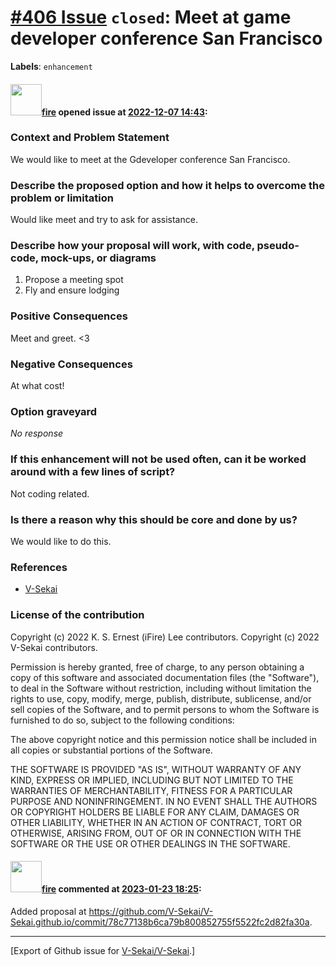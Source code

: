 # [\#406 Issue](https://github.com/V-Sekai/V-Sekai/issues/406) `closed`: Meet at game developer conference San Francisco
**Labels**: `enhancement`


#### <img src="https://avatars.githubusercontent.com/u/32321?u=c2e06a3d2b49a467aa907e54aa259516440267cc&v=4" width="50">[fire](https://github.com/fire) opened issue at [2022-12-07 14:43](https://github.com/V-Sekai/V-Sekai/issues/406):

### Context and Problem Statement

We would like to meet at the Gdeveloper conference San Francisco.

### Describe the proposed option and how it helps to overcome the problem or limitation

Would like meet and try to ask for assistance.

### Describe how your proposal will work, with code, pseudo-code, mock-ups, or diagrams

1. Propose a meeting spot
2. Fly and ensure lodging

### Positive Consequences

Meet and greet. <3

### Negative Consequences

At what cost!

### Option graveyard

_No response_

### If this enhancement will not be used often, can it be worked around with a few lines of script?

Not coding related.

### Is there a reason why this should be core and done by us?

We would like to do this.

### References

- [V-Sekai](https://v-sekai.org/)


### License of the contribution

Copyright (c) 2022 K. S. Ernest (iFire) Lee contributors.
Copyright (c) 2022 V-Sekai contributors.

Permission is hereby granted, free of charge, to any person obtaining a copy of this software and associated documentation files (the "Software"), to deal in the Software without restriction, including without limitation the rights to use, copy, modify, merge, publish, distribute, sublicense, and/or sell copies of the Software, and to permit persons to whom the Software is furnished to do so, subject to the following conditions:

The above copyright notice and this permission notice shall be included in all copies or substantial portions of the Software.

THE SOFTWARE IS PROVIDED "AS IS", WITHOUT WARRANTY OF ANY KIND, EXPRESS OR IMPLIED, INCLUDING BUT NOT LIMITED TO THE WARRANTIES OF MERCHANTABILITY, FITNESS FOR A PARTICULAR PURPOSE AND NONINFRINGEMENT. IN NO EVENT SHALL THE AUTHORS OR COPYRIGHT HOLDERS BE LIABLE FOR ANY CLAIM, DAMAGES OR OTHER LIABILITY, WHETHER IN AN ACTION OF CONTRACT, TORT OR OTHERWISE, ARISING FROM, OUT OF OR IN CONNECTION WITH THE SOFTWARE OR THE USE OR OTHER DEALINGS IN THE SOFTWARE.


#### <img src="https://avatars.githubusercontent.com/u/32321?u=c2e06a3d2b49a467aa907e54aa259516440267cc&v=4" width="50">[fire](https://github.com/fire) commented at [2023-01-23 18:25](https://github.com/V-Sekai/V-Sekai/issues/406#issuecomment-1400788940):

Added proposal at https://github.com/V-Sekai/V-Sekai.github.io/commit/78c77138b6ca79b800852755f5522fc2d82fa30a.


-------------------------------------------------------------------------------



[Export of Github issue for [V-Sekai/V-Sekai](https://github.com/V-Sekai/V-Sekai).]

